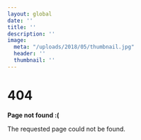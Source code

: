 ```yaml
---
layout: global
date: ''
title: ''
description: ''
image:
  meta: "/uploads/2018/05/thumbnail.jpg"
  header: ''
  thumbnail: ''
---
```


  <h1>404</h1>

  <p><strong>Page not found :(</strong></p>
  <p>The requested page could not be found.</p>
